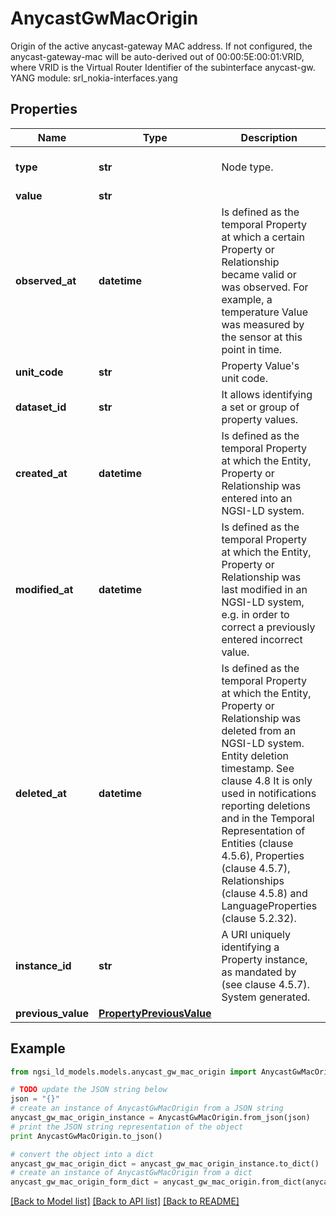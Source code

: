 # AnycastGwMacOrigin

Origin of the active anycast-gateway MAC address.  If not configured, the anycast-gateway-mac will be auto-derived out of 00:00:5E:00:01:VRID, where VRID is the Virtual Router Identifier of the subinterface anycast-gw.  YANG module: srl_nokia-interfaces.yang 

## Properties

Name | Type | Description | Notes
------------ | ------------- | ------------- | -------------
**type** | **str** | Node type.  | [optional] [default to 'Property']
**value** | **str** |  | 
**observed_at** | **datetime** | Is defined as the temporal Property at which a certain Property or Relationship became valid or was observed. For example, a temperature Value was measured by the sensor at this point in time.  | [optional] 
**unit_code** | **str** | Property Value&#39;s unit code.  | [optional] 
**dataset_id** | **str** | It allows identifying a set or group of property values.  | [optional] 
**created_at** | **datetime** | Is defined as the temporal Property at which the Entity, Property or Relationship was entered into an NGSI-LD system.  | [optional] [readonly] 
**modified_at** | **datetime** | Is defined as the temporal Property at which the Entity, Property or Relationship was last modified in an NGSI-LD system, e.g. in order to correct a previously entered incorrect value.  | [optional] [readonly] 
**deleted_at** | **datetime** | Is defined as the temporal Property at which the Entity, Property or Relationship was deleted from an NGSI-LD system.  Entity deletion timestamp. See clause 4.8 It is only used in notifications reporting deletions and in the Temporal Representation of Entities (clause 4.5.6), Properties (clause 4.5.7), Relationships (clause 4.5.8) and LanguageProperties (clause 5.2.32).  | [optional] [readonly] 
**instance_id** | **str** | A URI uniquely identifying a Property instance, as mandated by (see clause 4.5.7). System generated.  | [optional] [readonly] 
**previous_value** | [**PropertyPreviousValue**](PropertyPreviousValue.md) |  | [optional] 

## Example

```python
from ngsi_ld_models.models.anycast_gw_mac_origin import AnycastGwMacOrigin

# TODO update the JSON string below
json = "{}"
# create an instance of AnycastGwMacOrigin from a JSON string
anycast_gw_mac_origin_instance = AnycastGwMacOrigin.from_json(json)
# print the JSON string representation of the object
print AnycastGwMacOrigin.to_json()

# convert the object into a dict
anycast_gw_mac_origin_dict = anycast_gw_mac_origin_instance.to_dict()
# create an instance of AnycastGwMacOrigin from a dict
anycast_gw_mac_origin_form_dict = anycast_gw_mac_origin.from_dict(anycast_gw_mac_origin_dict)
```
[[Back to Model list]](../README.md#documentation-for-models) [[Back to API list]](../README.md#documentation-for-api-endpoints) [[Back to README]](../README.md)


